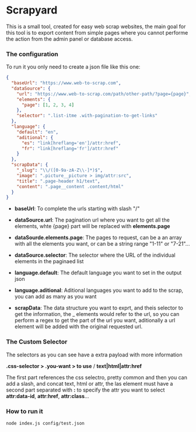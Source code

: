 # Scrapyard

This is a small tool, created for easy web scrap websites, the main goal for this tool is to export content from simple pages where you cannot performe the action from the admin panel or database access.

### The configuration

To run it you only need to create a json file like this one:

```json
{
  "baseUrl": "https://www.web-to-scrap.com",
  "dataSource": {
    "url": "https://www.web-to-scrap.com/path/other-path/?page={page}",
    "elements": {
      "page": [1, 2, 3, 4]
    },
    "selector": ".list-itme .with-pagination-to-get-links"
  },
  "language": {
    "default": "en",
    "aditional": {
      "es": "link[hreflang='en']/attr:href",
      "fr": "link[hreflang='fr']/attr:href"
    }
  },
  "scrapData": {
    "_slug": "\\/([0-9a-zA-Z\\-]*)$",
    "image": ".picture__picture > img/attr:src",
    "title": ".page-header h1/text",
    "content": ".page__content .content/html"
  }
}
```

- **baseUrl**: To complete the urls starting with slash "/"

- **dataSource.url**: The pagination url where you want to get all the elements, whte {page} part will be replaced with **elements.page**

- **dataSourde.elements.page**: The pages to request, can be a an array with all the elements you want, or can be a string range "1-11" or "7-21"...

- **dataSource.selector**: The selector where the URL of the individual elements in the paginaed list

- **language.default**: The default language you want to set in the output json

- **language.aditional**: Aditional languages you want to add to the scrap, you can add as many as you want

- **scrapData**: The data structure you want to exprt, and theis selector to get the information, the \_ elements would refer to the url, so you can perform a regex to get the part of the url you want, aditionally a url element will be added with the original requested url.

### The Custom Selector

The selectors as you can see have a extra payload with more information

**.css-selector > .you-want > to use** / **text|html|attr:href**

The first part references the css selectro, pretty common and then you can add a slash, and concat text, html or attr, the las element must have a second part separated with **:** to specify the attr you want to select **attr:data-id**, **attr:href**, **attr:class**...

### How to run it

```shel
node index.js config/test.json
```
